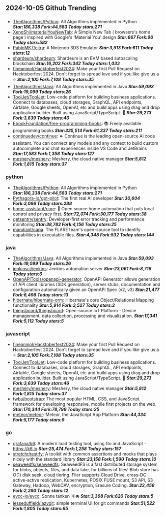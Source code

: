 ## 2024-10-05 Github Trending

### 
* [TheAlgorithms/Python](https://github.com/TheAlgorithms/Python): All Algorithms implemented in Python ***Star:186,338 Fork:44,583 Today stars:271***
* [XengShi/materialYouNewTab](https://github.com/XengShi/materialYouNewTab): A Simple New Tab ( browsers's home page ) inspired with Google's 'Material You' design ***Star:867 Fork:96 Today stars:582***
* [PabloMK7/citra](https://github.com/PabloMK7/citra): A Nintendo 3DS Emulator ***Star:3,513 Fork:611 Today stars:12***
* [shardeum/shardeum](https://github.com/shardeum/shardeum): Shardeum is an EVM based autoscaling blockchain ***Star:16,202 Fork:342 Today stars:1,033***
* [fineanmol/Hacktoberfest2024](https://github.com/fineanmol/Hacktoberfest2024): Make your first Pull Request on Hacktoberfest 2024. Don't forget to spread love and if you like give us a ⭐️ ***Star:2,105 Fork:7,108 Today stars:35***
* [TheAlgorithms/Java](https://github.com/TheAlgorithms/Java): All Algorithms implemented in Java ***Star:59,093 Fork:19,099 Today stars:26***
* [ToolJet/ToolJet](https://github.com/ToolJet/ToolJet): Low-code platform for building business applications. Connect to databases, cloud storages, GraphQL, API endpoints, Airtable, Google sheets, OpenAI, etc and build apps using drag and drop application builder. Built using JavaScript/TypeScript. 🚀 ***Star:29,273 Fork:3,639 Today stars:46***
* [EbookFoundation/free-programming-books](https://github.com/EbookFoundation/free-programming-books): 📚 Freely available programming books ***Star:335,514 Fork:61,337 Today stars:211***
* [continuedev/continue](https://github.com/continuedev/continue): ⏩ Continue is the leading open-source AI code assistant. You can connect any models and any context to build custom autocomplete and chat experiences inside VS Code and JetBrains ***Star:17,583 Fork:1,358 Today stars:127***
* [meshery/meshery](https://github.com/meshery/meshery): Meshery, the cloud native manager ***Star:5,812 Fork:1,815 Today stars:37***

### python
* [TheAlgorithms/Python](https://github.com/TheAlgorithms/Python): All Algorithms implemented in Python ***Star:186,338 Fork:44,583 Today stars:271***
* [Pythagora-io/gpt-pilot](https://github.com/Pythagora-io/gpt-pilot): The first real AI developer ***Star:30,604 Fork:3,066 Today stars:288***
* [home-assistant/core](https://github.com/home-assistant/core): 🏡 Open source home automation that puts local control and privacy first. ***Star:72,074 Fork:30,177 Today stars:38***
* [getsentry/sentry](https://github.com/getsentry/sentry): Developer-first error tracking and performance monitoring ***Star:38,782 Fork:4,156 Today stars:25***
* [mandiant/capa](https://github.com/mandiant/capa): The FLARE team's open-source tool to identify capabilities in executable files. ***Star:4,348 Fork:532 Today stars:144***

### java
* [TheAlgorithms/Java](https://github.com/TheAlgorithms/Java): All Algorithms implemented in Java ***Star:59,093 Fork:19,099 Today stars:26***
* [jenkinsci/jenkins](https://github.com/jenkinsci/jenkins): Jenkins automation server ***Star:23,061 Fork:8,716 Today stars:6***
* [OpenAPITools/openapi-generator](https://github.com/OpenAPITools/openapi-generator): OpenAPI Generator allows generation of API client libraries (SDK generation), server stubs, documentation and configuration automatically given an OpenAPI Spec (v2, v3) ***Star:21,477 Fork:6,498 Today stars:13***
* [hibernate/hibernate-orm](https://github.com/hibernate/hibernate-orm): Hibernate's core Object/Relational Mapping functionality ***Star:5,914 Fork:3,527 Today stars:2***
* [thingsboard/thingsboard](https://github.com/thingsboard/thingsboard): Open-source IoT Platform - Device management, data collection, processing and visualization. ***Star:17,341 Fork:5,112 Today stars:5***

### javascript
* [fineanmol/Hacktoberfest2024](https://github.com/fineanmol/Hacktoberfest2024): Make your first Pull Request on Hacktoberfest 2024. Don't forget to spread love and if you like give us a ⭐️ ***Star:2,105 Fork:7,108 Today stars:35***
* [ToolJet/ToolJet](https://github.com/ToolJet/ToolJet): Low-code platform for building business applications. Connect to databases, cloud storages, GraphQL, API endpoints, Airtable, Google sheets, OpenAI, etc and build apps using drag and drop application builder. Built using JavaScript/TypeScript. 🚀 ***Star:29,273 Fork:3,639 Today stars:46***
* [meshery/meshery](https://github.com/meshery/meshery): Meshery, the cloud native manager ***Star:5,812 Fork:1,815 Today stars:37***
* [twbs/bootstrap](https://github.com/twbs/bootstrap): The most popular HTML, CSS, and JavaScript framework for developing responsive, mobile first projects on the web. ***Star:170,344 Fork:78,798 Today stars:25***
* [meteor/meteor](https://github.com/meteor/meteor): Meteor, the JavaScript App Platform ***Star:44,334 Fork:5,177 Today stars:9***

### go
* [grafana/k6](https://github.com/grafana/k6): A modern load testing tool, using Go and JavaScript - https://k6.io ***Star:25,474 Fork:1,258 Today stars:157***
* [stretchr/testify](https://github.com/stretchr/testify): A toolkit with common assertions and mocks that plays nicely with the standard library ***Star:23,158 Fork:1,590 Today stars:10***
* [seaweedfs/seaweedfs](https://github.com/seaweedfs/seaweedfs): SeaweedFS is a fast distributed storage system for blobs, objects, files, and data lake, for billions of files! Blob store has O(1) disk seek, cloud tiering. Filer supports Cloud Drive, cross-DC active-active replication, Kubernetes, POSIX FUSE mount, S3 API, S3 Gateway, Hadoop, WebDAV, encryption, Erasure Coding. ***Star:22,458 Fork:2,260 Today stars:12***
* [evcc-io/evcc](https://github.com/evcc-io/evcc): Sonne tanken ☀️🚘 ***Star:3,398 Fork:620 Today stars:5***
* [jesseduffield/lazygit](https://github.com/jesseduffield/lazygit): simple terminal UI for git commands ***Star:51,522 Fork:1,805 Today stars:65***
